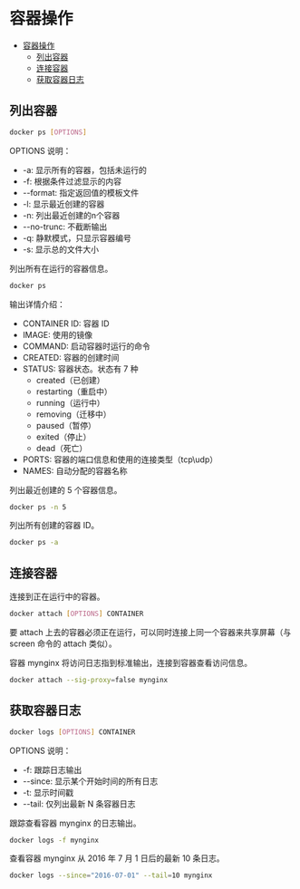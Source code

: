 # 容器操作

- [容器操作](#%e5%ae%b9%e5%99%a8%e6%93%8d%e4%bd%9c)
  - [列出容器](#%e5%88%97%e5%87%ba%e5%ae%b9%e5%99%a8)
  - [连接容器](#%e8%bf%9e%e6%8e%a5%e5%ae%b9%e5%99%a8)
  - [获取容器日志](#%e8%8e%b7%e5%8f%96%e5%ae%b9%e5%99%a8%e6%97%a5%e5%bf%97)

## 列出容器

```sh
docker ps [OPTIONS]
```

OPTIONS 说明：

- -a: 显示所有的容器，包括未运行的
- -f: 根据条件过滤显示的内容
- --format: 指定返回值的模板文件
- -l: 显示最近创建的容器
- -n: 列出最近创建的n个容器
- --no-trunc: 不截断输出
- -q: 静默模式，只显示容器编号
- -s: 显示总的文件大小

列出所有在运行的容器信息。

```sh
docker ps
```

输出详情介绍：

- CONTAINER ID: 容器 ID
- IMAGE: 使用的镜像
- COMMAND: 启动容器时运行的命令
- CREATED: 容器的创建时间
- STATUS: 容器状态。状态有 7 种
  - created（已创建）
  - restarting（重启中）
  - running（运行中）
  - removing（迁移中）
  - paused（暂停）
  - exited（停止）
  - dead（死亡）
- PORTS: 容器的端口信息和使用的连接类型（tcp\udp）
- NAMES: 自动分配的容器名称

列出最近创建的 5 个容器信息。

```sh
docker ps -n 5
```

列出所有创建的容器 ID。

```sh
docker ps -a
```

## 连接容器

连接到正在运行中的容器。

```sh
docker attach [OPTIONS] CONTAINER
```

要 attach 上去的容器必须正在运行，可以同时连接上同一个容器来共享屏幕（与 screen 命令的 attach 类似）。

容器 mynginx 将访问日志指到标准输出，连接到容器查看访问信息。

```sh
docker attach --sig-proxy=false mynginx
```

## 获取容器日志

```sh
docker logs [OPTIONS] CONTAINER
```

OPTIONS 说明：

- -f: 跟踪日志输出
- --since: 显示某个开始时间的所有日志
- -t: 显示时间戳
- --tail: 仅列出最新 N 条容器日志

跟踪查看容器 mynginx 的日志输出。

```sh
docker logs -f mynginx
```

查看容器 mynginx 从 2016 年 7 月 1 日后的最新 10 条日志。

```sh
docker logs --since="2016-07-01" --tail=10 mynginx
```
